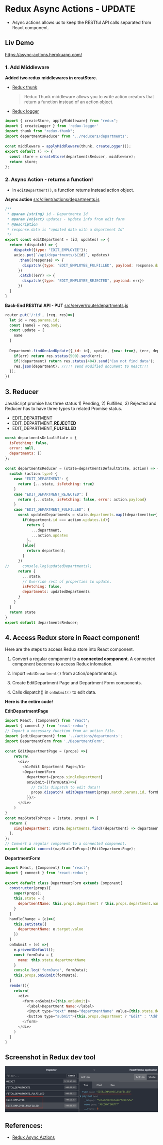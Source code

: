 # Redux Async Actions - UPDATE
- Async actions allows us to keep the RESTful API calls separated from React component. 
  
## Liv Demo
https://async-actions.herokuapp.com/

### 1. Add Middleware
**Added two redux middlewares in creatStore.**
- [Redux thunk](https://github.com/reduxjs/redux-thunk)
  >Redux Thunk middleware allows you to write action creators that return a function instead of an action object.
- [Redux logger](https://github.com/LogRocket/redux-logger)


```js
import { createStore, applyMiddleware} from "redux";
import { createLogger } from 'redux-logger'
import thunk from "redux-thunk";
import departmentsReducer from '../reducers/departments';

const middleware = applyMiddleware(thunk, createLogger()); 
export default () => {
  const store = createStore(departmentsReducer, middleware);
  return store;
};
```

### 2. Async Action - returns a function!
- In `editDepartment()`, a function returns instead action object.

**Async action**
[src/client/actions/departments.js](./src/client/actions/departments.js)

```js
/**
 * @param {string} id - Departmente Id
 * @param {object} updates - Update info from edit form
 * @description
 * response.data is "updated data with a department Id"
 */
export const editDepartment = (id, updates) => {
  return (dispatch) => {
    dispatch({type: "EDIT_EMPLOYEE"});
    axios.put(`/api/departments/${id}`, updates)
      .then((response) => {
        dispatch({type: "EDIT_EMPLOYEE_FULFILLED", payload: response.data})
      })
      .catch((err) => {
        dispatch({type: "EDIT_EMPLOYEE_REJECTED", payload: err})
      })
  }
}
```

**Back-End  RESTful API - PUT**
[src/server/route/departments.js](./src/server/routes/departments.js)

```js
router.put('/:id', (req, res)=>{
  let id = req.params.id;
  const {name} = req.body;  
  const update = {
    name
  }

  Department.findOneAndUpdate({_id: id}, update, {new: true}, (err, department)=>{
    if(err) return res.status(500).send(err);
    if(!department) return res.status(404).send('Can not find data');
    res.json(department); //!!! send modified document to React!!!
  });
})
```

## 3. Reducer
JavaScript promise has three status 1) Pending, 2) Fulfilled, 3) Rejected and Reducer has to have three types to related Promise status.

- EDIT_DEPARTMENT
- EDIT_DEPARTMENT_**REJECTED**
- EDIT_DEPARTMENT_**FULFILLED**

```js
const departmentsDefaultState = {
  isFetching: false,
  error: null,
  departments: []
};

const departmentsReducer = (state=departmentsDefaultState, action) => {
  switch (action.type) {
    case "EDIT_DEPARTMENT": {
      return {...state, isFetching: true}
    }
    case "EDIT_DEPARTMENT_REJECTED": {
      return {...state, isFetching: false, error: action.payload}
    }
    case "EDIT_DEPARTMENT_FULFILLED": {
      const updatedDepartments = state.departments.map((department)=>{
        if(department.id === action.updates.id){
          return {
            ...department,
            ...action.updates
          };
        }else{
          return department;
        }
      })
//      console.log(updatedDepartments);
      return {
        ...state,
        // Override rest of properties to update.
        isFetching: false,
        departments: updatedDepartments
      }
    }    
  }
  return state
}
export default departmentsReducer;
```

## 4. Access Redux store in React component!
Here are the steps to access Redux store into React component.

1. Convert a regular component to **a connected component**. A connected component becomes to access Redux infomation.
   
2. Import `editDepartment()` from action/departments.js
3. Create EditDepartment Page and Department Form components.
4. Calls dispatch() in `onSubmit()` to edit data.

**Here is the entire code!**

**EditDepartmentPage**
```js
import React, {Component} from 'react';
import { connect } from 'react-redux';
// Import a necessary function from an action file.
import {editDepartment} from '../actions/departments';
import DepartmentForm from './DepartmentForm';

const EditDepartmentPage = (props) =>{
    return(
      <div>
        <h1>Edit Department Page</h1>
        <DepartmentForm 
          department={props.singleDepartment}
          onSubmit={(formData)=>{
            // Calls dispatch to edit data!!
            props.dispatch( editDepartment(props.match.params.id, formData) )
          }}/>
      </div>
    )
}  
const mapStateToProps = (state, props) => {
  return {
    singleDepartment: state.departments.find((department) => department._id === props.match.params.id)
  };
};
// Convert a regular component to a connected component.
export default connect(mapStateToProps)(EditDepartmentPage);
```

**DepartmentForm**
```js
import React, {Component} from 'react';
import { connect } from 'react-redux';

export default class DepartmentForm extends Component{
  constructor(props){
    super(props);
    this.state = {
      departmentName: this.props.department ? this.props.department.name : ''
    }
  }
  handleChange = (e)=>{
    this.setState({
      departmentName: e.target.value
    })
  }
  onSubmit = (e) =>{
    e.preventDefault();
    const formData = {
      name: this.state.departmentName
    }
    console.log('formData', formData);
    this.props.onSubmit(formData);
  }
  render(){
    return(
      <div>
        <form onSubmit={this.onSubmit}>
          <label>Department Name:</label>
          <input type="text" name="departmentName" value={this.state.departmentName} onChange={this.handleChange} />
          <button type="submit">{this.props.department ? "Edit" : "Add"}</button>
        </form>        
      </div>
    )
  }
}
```

## Screenshot in Redux dev tool
![](public/images/editDepartment.png)


## References:
- [Redux Async Actions](https://redux.js.org/advanced/async-actions)
